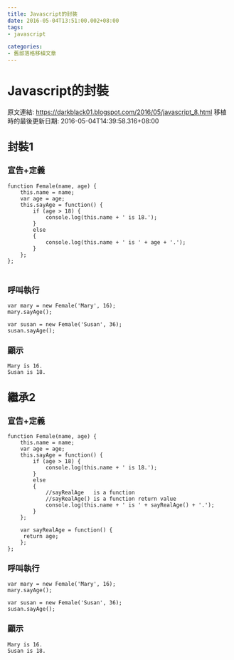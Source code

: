 ```yaml
---
title: Javascript的封裝
date: 2016-05-04T13:51:00.002+08:00
tags: 
- javascript

categories:
- 舊部落格移植文章
---
```


# Javascript的封裝

原文連結: https://darkblack01.blogspot.com/2016/05/javascript_8.html
移植時的最後更新日期: 2016-05-04T14:39:58.316+08:00

<h2><span style="font-size: x-large;">封裝1</span></h2><h3><span style="font-size: large;">宣告+定義</span></h3><pre class="prettyprint"><code class="language-js">function Female(name, age) {<br />    this.name = name;<br />    var age = age;<br />    this.sayAge = function() {<br />        if (age &gt; 18) {<br />            console.log(this.name + ' is 18.');<br />        }<br />        else<br />        {<br />            console.log(this.name + ' is ' + age + '.');<br />        }<br />    };<br />};<br /><span style="font-size: large;"><br /></span></code></pre><h3><span style="font-size: large;">呼叫執行</span></h3><pre class="prettyprint"><code class="language-js">var mary = new Female('Mary', 16);<br />mary.sayAge();<br /><br />var susan = new Female('Susan', 36);<br />susan.sayAge();</code></pre><h3><span style="font-size: large;">顯示</span></h3><pre class="prettyprint"><code class="language-bsh">Mary is 16.<br />Susan is 18.</code></pre><h2><span style="font-size: x-large;">繼承2</span></h2><h3><span style="font-size: large;">宣告+定義</span></h3><pre class="prettyprint"><code class="language-js">function Female(name, age) {<br />    this.name = name;<br />    var age = age;<br />    this.sayAge = function() {<br />        if (age &gt; 18) {<br />            console.log(this.name + ' is 18.');<br />        }<br />        else<br />        {<br />            //sayRealAge   is a function<br />            //sayRealAge() is a function return value<br />            console.log(this.name + ' is ' + sayRealAge() + '.');<br />        }<br />    };<br />    <br />    var sayRealAge = function() {<br />     return age;<br />    };<br />};</code></pre><h3><span style="font-size: large;">呼叫執行</span></h3><pre class="prettyprint"><code class="language-js">var mary = new Female('Mary', 16);<br />mary.sayAge();<br /><br />var susan = new Female('Susan', 36);<br />susan.sayAge();</code></pre><h3><span style="font-size: large;">顯示</span></h3><pre class="prettyprint"><code class="language-bsh">Mary is 16.<br />Susan is 18.</code></pre>
